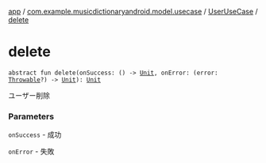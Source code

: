 [app](../../index.md) / [com.example.musicdictionaryandroid.model.usecase](../index.md) / [UserUseCase](index.md) / [delete](./delete.md)

# delete

`abstract fun delete(onSuccess: () -> `[`Unit`](https://kotlinlang.org/api/latest/jvm/stdlib/kotlin/-unit/index.html)`, onError: (error: `[`Throwable`](https://kotlinlang.org/api/latest/jvm/stdlib/kotlin/-throwable/index.html)`?) -> `[`Unit`](https://kotlinlang.org/api/latest/jvm/stdlib/kotlin/-unit/index.html)`): `[`Unit`](https://kotlinlang.org/api/latest/jvm/stdlib/kotlin/-unit/index.html)

ユーザー削除

### Parameters

`onSuccess` - 成功

`onError` - 失敗